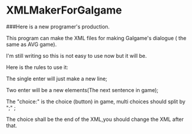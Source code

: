 # XMLMakerForGalgame
###Here is a new programer's production.

This program can make the XML files for making Galgame's dialogue ( the same as AVG game).

I'm still writing so this is not easy to use now but it will be.

Here is the rules to use it:

The single enter will just make a new line;

Two enter will be a new elements(The next sentence in game);

The "choice:" is the choice (button) in game, multi choices should split by ";" ;

The choice shall be the end of the XML,you should change the XML after that.
